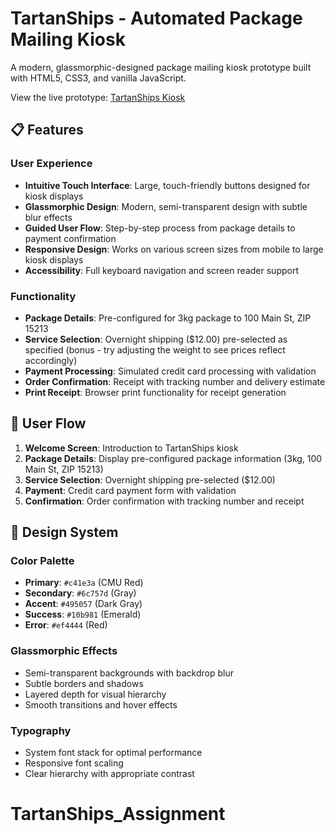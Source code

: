 # TartanShips - Automated Package Mailing Kiosk

A modern, glassmorphic-designed package mailing kiosk prototype built with HTML5, CSS3, and vanilla JavaScript. 

View the live prototype: [TartanShips Kiosk](https://a-bhimava.github.io/tartanships-kiosk)

## 📋 Features

### User Experience
- **Intuitive Touch Interface**: Large, touch-friendly buttons designed for kiosk displays
- **Glassmorphic Design**: Modern, semi-transparent design with subtle blur effects
- **Guided User Flow**: Step-by-step process from package details to payment confirmation
- **Responsive Design**: Works on various screen sizes from mobile to large kiosk displays
- **Accessibility**: Full keyboard navigation and screen reader support

### Functionality
- **Package Details**: Pre-configured for 3kg package to 100 Main St, ZIP 15213
- **Service Selection**: Overnight shipping ($12.00) pre-selected as specified (bonus - try adjusting the weight to see prices reflect accordingly)
- **Payment Processing**: Simulated credit card processing with validation
- **Order Confirmation**: Receipt with tracking number and delivery estimate
- **Print Receipt**: Browser print functionality for receipt generation


## 📱 User Flow

1. **Welcome Screen**: Introduction to TartanShips kiosk
2. **Package Details**: Display pre-configured package information (3kg, 100 Main St, ZIP 15213)
3. **Service Selection**: Overnight shipping pre-selected ($12.00)
4. **Payment**: Credit card payment form with validation
5. **Confirmation**: Order confirmation with tracking number and receipt

## 🎨 Design System

### Color Palette
- **Primary**: `#c41e3a` (CMU Red)
- **Secondary**: `#6c757d` (Gray)
- **Accent**: `#495057` (Dark Gray)
- **Success**: `#10b981` (Emerald)
- **Error**: `#ef4444` (Red)

### Glassmorphic Effects
- Semi-transparent backgrounds with backdrop blur
- Subtle borders and shadows
- Layered depth for visual hierarchy
- Smooth transitions and hover effects

### Typography
- System font stack for optimal performance
- Responsive font scaling
- Clear hierarchy with appropriate contrast

# TartanShips_Assignment
